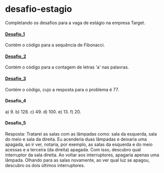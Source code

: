 # desafio-estagio
Completando os desafios para a vaga de estágio na empresa Target.

#### [Desafio_1](https://github.com/Guxlhrm/desafio-estagio/tree/main/desafio_1)
Contém o código para a sequência de Fibonacci.

#### [Desafio_2](https://github.com/Guxlhrm/desafio-estagio/tree/main/desafio_2)
Contém o código para a contagem de letras 'a' nas palavras.

#### [Desafio_3](https://github.com/Guxlhrm/desafio-estagio/tree/main/desafio_3)
Contém o código, cujo a resposta para o problema é 77.

#### Desafio_4
a) 9.
b) 128.
c) 49.
d) 100.
e) 13.
f) 20.

#### Desafio_5
Resposta: Tratarei as salas com as lâmpadas como: sala da esquerda, sala do meio e sala da direita. Eu acenderia duas lâmpadas e deixaria uma apagada, ao ir ver, notaria, por exemplo, as salas da esquerda e do meio acessas e a terceira (da direita) apagada. Com isso, descubro qual interruptor da sala direita. Ao voltar aos interruptores, apagaria apenas uma lâmpada. Olhando para as salas novamente, ao ver qual luz se apagou, descubro os dois últimos interruptores.
